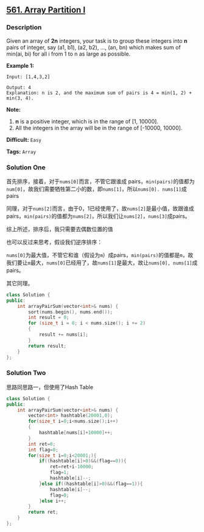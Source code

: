 ## [561. Array Partition I](https://leetcode.com/problems/array-partition-i/#/description)

### Description

Given an array of **2n** integers, your task is to group these integers into **n** pairs of integer, say (a1, b1), (a2, b2), ..., (an, bn) which makes sum of min(ai, bi) for all i from 1 to n as large as possible.

**Example 1:**

```
Input: [1,4,3,2]

Output: 4
Explanation: n is 2, and the maximum sum of pairs is 4 = min(1, 2) + min(3, 4).
```

**Note:**

1. **n** is a positive integer, which is in the range of [1, 10000].
2. All the integers in the array will be in the range of [-10000, 10000].



**Difficult:** `Easy`

**Tags:** `Array`



### Solution One

首先排序，接着，对于`nums[0]`而言，不管它跟谁成 pairs，`min(pairs)`的值都为`num[0]`，故我们需要牺牲第二小的数，即`nums[1]`，所以`nums[0]. nums[1]`成 pairs

同理，对于`nums[2]`而言，由于0，1已经使用了，故`nums[2]`是最小值，故跟谁成pairs，`min(pairs)`的值都为`nums[2]`，所以我们让`nums[2]`，`nums[3]`成pairs。

综上所述，排序后，我只需要去偶数位置的值



也可以反过来思考，假设我们逆序排序：

`nums[0]`为最大值，不管它和谁（假设为`m`）成pairs，`min(pairs)`的值都是`m`，故我们要让`m`最大，`nums[0]`已经用了，故`nums[1]`是最大，故让`nums[0], nums[1]`成pairs。

其它同理。

```c++
class Solution {
public:
	int arrayPairSum(vector<int>& nums) {
		sort(nums.begin(), nums.end());
		int result = 0;
		for (size_t i = 0; i < nums.size(); i += 2)
		{
			result += nums[i];
		}
		return result;
	}
};
```



### Solution Two

思路同思路一，但使用了Hash Table

```c++
class Solution {
public:
    int arrayPairSum(vector<int>& nums) {
        vector<int> hashtable(20001,0);
        for(size_t i=0;i<nums.size();i++)
        {
            hashtable[nums[i]+10000]++;
        }
        int ret=0;
        int flag=0;
        for(size_t i=0;i<20001;){
            if((hashtable[i]>0)&&(flag==0)){
                ret=ret+i-10000;
                flag=1;
                hashtable[i]--;
            }else if((hashtable[i]>0)&&(flag==1)){
                hashtable[i]--;
                flag=0;
            }else i++;
        }
        return ret;
    }
};
```




